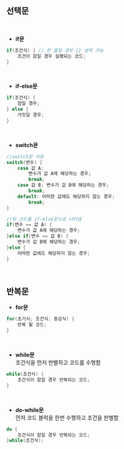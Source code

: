 ## 선택문
<br>

- **if문**
```java
if(조건식) { // 한 줄일 경우 {} 생략 가능 
	조건이 참일 경우 실행되는 코드; 
}
```
<br>

- **if-else문**
```java
if(조건식) { 
	참일 경우; 
} else { 
	거짓일 경우; 
}
```
<br>

- **switch문**
```java
//switch문 이용
switch(변수) { 
	case 값 A: 
		변수가 값 A에 해당하는 경우; 
		break; 
	case 값 B; 변수가 값 B에 해당하는 경우; 
		break; 
	default: 어떠한 값에도 해당하지 않는 경우; 
		break; 
}

//위 코드를 if-else문으로 나타냄
if(변수 == 값 A) { 
	변수가 값 A에 해당하는 경우; 
}else if(변수 == 값 B) { 
	변수가 값 B에 해당하는 경우; 
}else { 
	어떠한 값에도 해당하지 않는 경우; 
}
```
<br>

 ## 반복문   

- **for문**

```java
for(초기식; 조건식; 증감식) { 
	반복 될 코드; 
}
```
<br>

- **while문**  
조건식을 먼저 판별하고 코드를 수행함
```java
while(조건식) { 
	조건식이 참일 경우 반복되는 코드; 
}
```
<br>

- **do-while문**  
먼저 코드 블럭을 한번 수행하고 조건을 판별함
```java
do { 
	조건식이 참일 경우 반복되는 코드; 
}while(조건식);
```


<br>